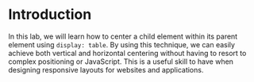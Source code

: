 # Introduction

In this lab, we will learn how to center a child element within its parent element using `display: table`. By using this technique, we can easily achieve both vertical and horizontal centering without having to resort to complex positioning or JavaScript. This is a useful skill to have when designing responsive layouts for websites and applications.
